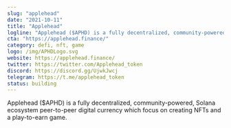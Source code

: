 ```yaml
---
slug: "applehead"
date: "2021-10-11"
title: "Applehead"
logline: "Applehead ($APHD) is a fully decentralized, community-powered, Solana ecosystem peer-to-peer digital currency which focus on creating NFTs and a play-to-earn game."
cta: "https://applehead.finance/"
category: defi, nft, game
logo: /img/APHDLogo.svg
website: https://applehead.finance/
twitter: https://twitter.com/Applehead_token
discord: https://discord.gg/UjwkJwcj
telegram: https://t.me/applehead_token
status: building
---
```

Applehead ($APHD) is a fully decentralized, community-powered, Solana ecosystem peer-to-peer digital currency which focus on creating NFTs and a play-to-earn game.
